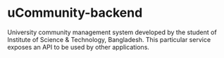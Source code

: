# uCommunity-backend
University community management system developed by the student of Institute of Science &amp; Technology, Bangladesh. This particular service exposes an API to be used by other applications.
